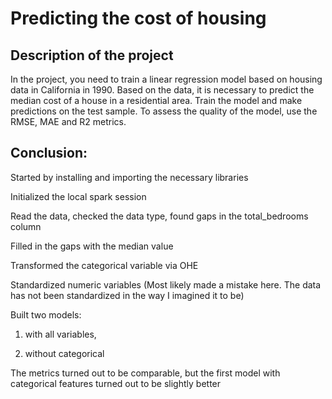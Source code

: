 # Predicting the cost of housing

## Description of the project

In the project, you need to train a linear regression model based on housing data in California in 1990. Based on the data, it is necessary to predict the median cost of a house in a residential area. Train the model and make predictions on the test sample. To assess the quality of the model, use the RMSE, MAE and R2 metrics.

## Conclusion:
Started by installing and importing the necessary libraries

Initialized the local spark session

Read the data, checked the data type, found gaps in the total_bedrooms column

Filled in the gaps with the median value

Transformed the categorical variable via OHE

Standardized numeric variables (Most likely made a mistake here. The data has not been standardized in the way I imagined it to be)

Built two models: 

  1. with all variables,
     
  2. without categorical

The metrics turned out to be comparable, but the first model with categorical features turned out to be slightly better



